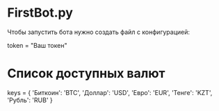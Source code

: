 # FirstBot.py
Чтобы запустить бота нужно создать файл с конфигурацией:

token = "Ваш токен"

# Список доступных валют
keys = {
    'Биткоин': 'BTC',
    'Доллар': 'USD',
    'Евро': 'EUR',
    'Тенге': 'KZT',
    'Рубль': 'RUB'
}
